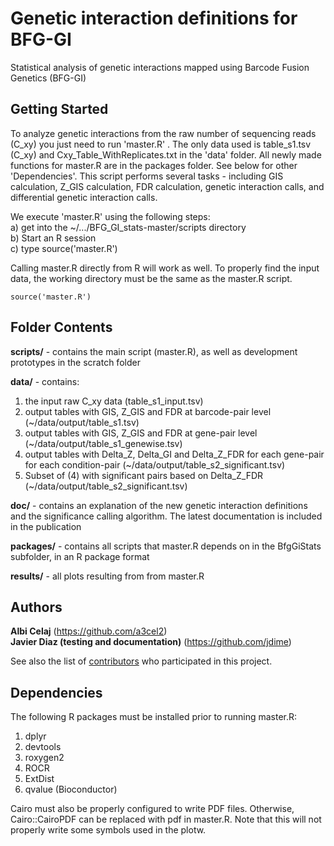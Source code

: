 # Genetic interaction definitions for BFG-GI

Statistical analysis of genetic interactions mapped using Barcode Fusion Genetics (BFG-GI)

## Getting Started

To analyze genetic interactions from the raw number of sequencing reads (C_xy) you just need to run 'master.R' . The only data used is table_s1.tsv (C_xy) and Cxy_Table_WithReplicates.txt in the 'data' folder. All newly made functions for master.R are in the packages folder. See below for other 'Dependencies'.  This script performs several tasks - including GIS calculation, Z_GIS calculation, FDR calculation, genetic interaction calls, and differential genetic interaction calls.

We execute 'master.R' using the following steps:  
a) get into the ~/.../BFG_GI_stats-master/scripts directory  
b) Start an R session  
c) type source('master.R')

Calling master.R directly from R will work as well.  To properly find the input data, the working directory must be the same as the master.R script.

```
source('master.R')
```

## Folder Contents
**scripts/** - contains the main script (master.R), as well as development prototypes in the scratch folder

**data/** - contains:
1)  the input raw C_xy data (table_s1_input.tsv)
2)  output tables with GIS, Z_GIS and FDR at barcode-pair level (~/data/output/table_s1.tsv)
3)  output tables with GIS, Z_GIS and FDR at gene-pair level (~/data/output/table_s1_genewise.tsv)
4)  output tables with Delta_Z, Delta_GI and Delta_Z_FDR for each gene-pair for each condition-pair (~/data/output/table_s2_significant.tsv)
5)  Subset of (4) with significant pairs based on  Delta_Z_FDR (~/data/output/table_s2_significant.tsv)

**doc/** - contains an explanation of the new genetic interaction definitions and the significance calling algorithm.  The latest documentation is included in the publication

**packages/** - contains all scripts that master.R depends on in the BfgGiStats subfolder, in an R package format

**results/** - all plots resulting from from master.R


## Authors

**Albi Celaj** (https://github.com/a3cel2)  
**Javier Diaz (testing and documentation)** (https://github.com/jdime)

See also the list of [contributors](https://github.com/your/project/contributors) who participated in this project.

## Dependencies
The following R packages must be installed prior to running master.R:
1) dplyr
2) devtools
3) roxygen2
4) ROCR
5) ExtDist
6) qvalue (Bioconductor)

Cairo must also be properly configured to write PDF files.  Otherwise, Cairo::CairoPDF can be replaced with pdf in master.R.  Note that this will not properly write some symbols used in the plotw.
